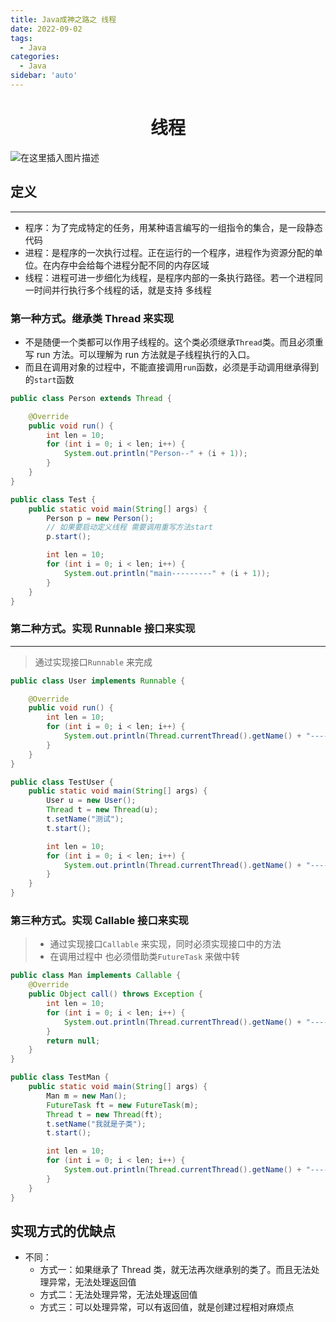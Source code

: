 ```yaml
---
title: Java成神之路之 线程
date: 2022-09-02
tags:
  - Java
categories:
  - Java
sidebar: 'auto'
---
```


<div align = "center"><h1>线程</h1></div>

![在这里插入图片描述](https://img-blog.csdnimg.cn/c01638604fd040d28203b888fe45a140.png#pic_center)

## 定义

<hr />

- 程序：为了完成特定的任务，用某种语言编写的一组指令的集合，是一段静态代码
- 进程：是程序的一次执行过程。正在运行的一个程序，进程作为资源分配的单位。在内存中会给每个进程分配不同的内存区域
- 线程：进程可进一步细化为线程，是程序内部的一条执行路径。若一个进程同一时间并行执行多个线程的话，就是支持 多线程

### 第一种方式。继承类 Thread 来实现

- 不是随便一个类都可以作用子线程的。这个类必须继承`Thread`类。而且必须重写 run 方法。可以理解为 run 方法就是子线程执行的入口。
- 而且在调用对象的过程中，不能直接调用`run`函数，必须是手动调用继承得到的`start`函数

```Java
public class Person extends Thread {

    @Override
    public void run() {
        int len = 10;
        for (int i = 0; i < len; i++) {
            System.out.println("Person--" + (i + 1));
        }
    }
}
```

```Java
public class Test {
    public static void main(String[] args) {
        Person p = new Person();
        // 如果要启动定义线程 需要调用重写方法start
        p.start();

        int len = 10;
        for (int i = 0; i < len; i++) {
            System.out.println("main---------" + (i + 1));
        }
    }
}
```

### 第二种方式。实现 Runnable 接口来实现

<hr />

> 通过实现接口`Runnable` 来完成

```Java
public class User implements Runnable {

    @Override
    public void run() {
        int len = 10;
        for (int i = 0; i < len; i++) {
            System.out.println(Thread.currentThread().getName() + "----------" + i);
        }
    }
}
```

```Java
public class TestUser {
    public static void main(String[] args) {
        User u = new User();
        Thread t = new Thread(u);
        t.setName("测试");
        t.start();

        int len = 10;
        for (int i = 0; i < len; i++) {
            System.out.println(Thread.currentThread().getName() + "----------" + i);
        }
    }
}
```

### 第三种方式。实现 Callable 接口来实现

> - 通过实现接口`Callable` 来实现，同时必须实现接口中的方法
> - 在调用过程中 也必须借助类`FutureTask` 来做中转

```Java
public class Man implements Callable {
    @Override
    public Object call() throws Exception {
        int len = 10;
        for (int i = 0; i < len; i++) {
            System.out.println(Thread.currentThread().getName() + "----------" + i);
        }
        return null;
    }
}
```

```Java
public class TestMan {
    public static void main(String[] args) {
        Man m = new Man();
        FutureTask ft = new FutureTask(m);
        Thread t = new Thread(ft);
        t.setName("我就是子类");
        t.start();

        int len = 10;
        for (int i = 0; i < len; i++) {
            System.out.println(Thread.currentThread().getName() + "----------" + i);
        }
    }
}
```

## 实现方式的优缺点

- 不同：
  - 方式一：如果继承了 Thread 类，就无法再次继承别的类了。而且无法处理异常，无法处理返回值
  - 方式二：无法处理异常，无法处理返回值
  - 方式三：可以处理异常，可以有返回值，就是创建过程相对麻烦点
